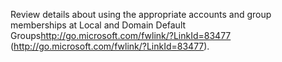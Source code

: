 <Token xmlns:xlink="http://www.w3.org/1999/xlink">Review details about using the appropriate accounts and group memberships at <externalLink xmlns="http://ddue.schemas.microsoft.com/authoring/2003/5"><linkText>Local and Domain Default Groups</linkText><linkUri>http://go.microsoft.com/fwlink/?LinkId=83477</linkUri></externalLink> (http://go.microsoft.com/fwlink/?LinkId=83477).</Token>